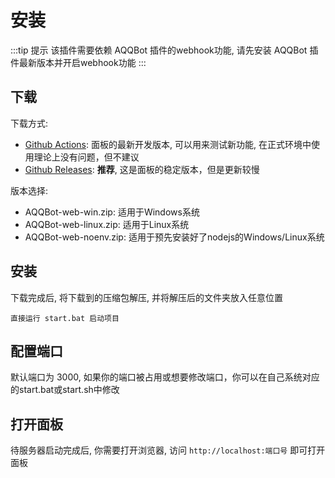 # 安装

:::tip 提示
该插件需要依赖 AQQBot 插件的webhook功能, 请先安装 AQQBot 插件最新版本并开启webhook功能
:::

## 下载

下载方式: 
- [Github Actions](https://github.com/mc506lw/aqqbot-web/actions): 面板的最新开发版本, 可以用来测试新功能, 在正式环境中使用理论上没有问题，但不建议
- [Github Releases](https://github.com/mc506lw/aqqbot-web/releases): **推荐**, 这是面板的稳定版本，但是更新较慢

版本选择:
- AQQBot-web-win.zip: 适用于Windows系统
- AQQBot-web-linux.zip: 适用于Linux系统
- AQQBot-web-noenv.zip: 适用于预先安装好了nodejs的Windows/Linux系统

## 安装

下载完成后, 将下载到的压缩包解压, 并将解压后的文件夹放入任意位置

```
直接运行 start.bat 启动项目
```

## 配置端口

默认端口为 3000, 如果你的端口被占用或想要修改端口，你可以在自己系统对应的start.bat或start.sh中修改

## 打开面板

待服务器启动完成后, 你需要打开浏览器, 访问 `http://localhost:端口号` 即可打开面板
